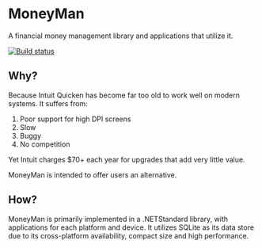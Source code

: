 MoneyMan
========

A financial money management library and applications that utilize it.

[![Build status](https://ci.appveyor.com/api/projects/status/mg755f28s2gcy2bg/branch/master?svg=true)](https://ci.appveyor.com/project/AArnott/moneyman/branch/master)

## Why?
Because Intuit Quicken has become far too old to work well on modern systems. It suffers from:

1. Poor support for high DPI screens
1. Slow
1. Buggy
1. No competition

Yet Intuit charges $70+ each year for upgrades that add very little value.

MoneyMan is intended to offer users an alternative.

## How?

MoneyMan is primarily implemented in a .NETStandard library, with applications for each platform and device.
It utilizes SQLite as its data store due to its cross-platform availability, compact size and high performance.
